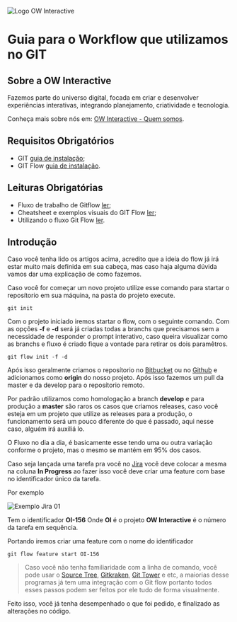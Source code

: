 ![Logo OW Interactive](https://github.com/owInteractive/OW-GIT-workflow/raw/master/media/logo.jpg "OW Interactive")

# Guia para o Workflow que utilizamos no GIT

## Sobre a OW Interactive
Fazemos parte do universo digital, focada em criar e desenvolver experiências interativas, integrando planejamento, criatividade e tecnologia.

Conheça mais sobre nós em: [OW Interactive - Quem somos](http://www.owinteractive.com/quem-somos/).

## Requisitos Obrigatórios
- GIT [guia de instalação](https://git-scm.com/book/en/v2/Getting-Started-Installing-Git);
- GIT Flow [guia de instalação](https://danielkummer.github.io/git-flow-cheatsheet/index.pt_BR.html).

## Leituras Obrigatórias
- Fluxo de trabalho de Gitflow [ler](https://www.atlassian.com/br/git/tutorials/comparing-workflows/gitflow-workflow);
- Cheatsheet e exemplos visuais do GIT Flow [ler](https://danielkummer.github.io/git-flow-cheatsheet/index.pt_BR.html);
- Utilizando o fluxo Git Flow [ler](https://medium.com/trainingcenter/utilizando-o-fluxo-git-flow-e63d5e0d5e04).

## Introdução
Caso você tenha lido os artigos acima, acredito que a ideia do flow já irá estar muito mais definida em sua cabeça, mas caso haja alguma dúvida vamos dar uma explicação de como fazemos.

Caso você for começar um novo projeto utilize esse comando para startar o reposítorio em sua máquina, na pasta do projeto execute.

```git init```

Com o projeto iniciado iremos startar o flow, com o seguinte comando. Com as opções **-f** e **-d** será já criadas todas a branchs que precisamos sem a necessidade de responder o prompt interativo, caso queira visualizar como as branchs e fluxo é criado fique a vontade para retirar os dois paramêtros.

```git flow init -f -d```

Após isso geralmente criamos o reposítorio no [Bitbucket](https://bitbucket.org/owinteractive) ou no [Github](https://github.com/owinteractive) e adicionamos como **origin** do nosso projeto. Após isso fazemos um pull da master e da develop para o reposítorio remoto.

Por padrão utilizamos como homologação a branch **develop** e para produção a **master** são raros os casos que criamos releases, caso você esteja em um projeto que utilize as releases para a produção, o funcionamento será um pouco diferente do que é passado, aqui nesse caso, alguém irá auxiliá lo.

O Fluxo no dia a dia, é basicamente esse tendo uma ou outra variação conforme o projeto, mas o mesmo se mantém em 95% dos casos.

Caso seja lançada uma tarefa pra você no [Jira](https://www.atlassian.com/br/software/jira) você deve colocar a mesma na coluna **In Progress** ao fazer isso você deve criar uma feature com base no identificador único da tarefa.

Por exemplo

![Exemplo Jira 01](https://github.com/owInteractive/OW-GIT-workflow/raw/master/media/jira-01.jpg "Exemplo Jira 01")

Tem o identificador **OI-156** Onde **OI** é o projeto **OW Interactive** é o número da tarefa em sequência.

Portando iremos criar uma feature com o nome do identificador

```git flow feature start OI-156```

> Caso você não tenha familiaridade com a linha de comando, você pode usar o [Source Tree](https://www.sourcetreeapp.com/), [Gitkraken](https://www.gitkraken.com/), [Git Tower](https://www.git-tower.com/mac) e etc, a maiorias desse programas já tem uma integração com o Git flow portanto todos esses passos podem ser feitos por ele tudo de forma visualmente.

Feito isso, você já tenha desempenhado o que foi pedido, e finalizado as alterações no código.